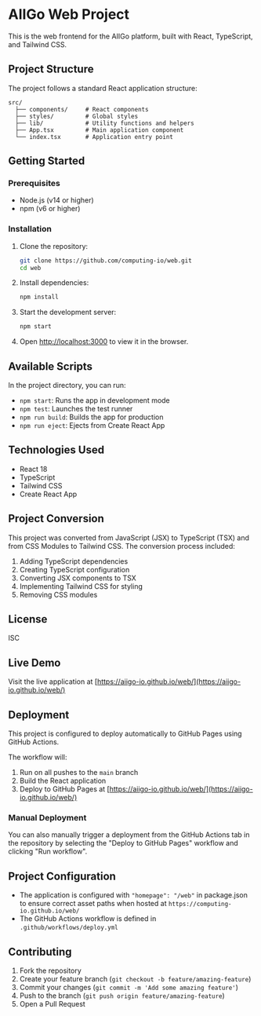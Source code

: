 # AIIGo Web Project

This is the web frontend for the AIIGo platform, built with React, TypeScript, and Tailwind CSS.

## Project Structure

The project follows a standard React application structure:

```
src/
  ├── components/     # React components
  ├── styles/         # Global styles
  ├── lib/            # Utility functions and helpers
  ├── App.tsx         # Main application component
  └── index.tsx       # Application entry point
```

## Getting Started

### Prerequisites

- Node.js (v14 or higher)
- npm (v6 or higher)

### Installation

1. Clone the repository:
   ```bash
   git clone https://github.com/computing-io/web.git
   cd web
   ```

2. Install dependencies:
   ```bash
   npm install
   ```

3. Start the development server:
   ```bash
   npm start
   ```

4. Open [http://localhost:3000](http://localhost:3000) to view it in the browser.

## Available Scripts

In the project directory, you can run:

- `npm start`: Runs the app in development mode
- `npm test`: Launches the test runner
- `npm run build`: Builds the app for production
- `npm run eject`: Ejects from Create React App

## Technologies Used

- React 18
- TypeScript
- Tailwind CSS
- Create React App

## Project Conversion

This project was converted from JavaScript (JSX) to TypeScript (TSX) and from CSS Modules to Tailwind CSS. The conversion process included:

1. Adding TypeScript dependencies
2. Creating TypeScript configuration
3. Converting JSX components to TSX
4. Implementing Tailwind CSS for styling
5. Removing CSS modules

## License

ISC

## Live Demo

Visit the live application at [https://aiigo-io.github.io/web/](https://aiigo-io.github.io/web/)

## Deployment

This project is configured to deploy automatically to GitHub Pages using GitHub Actions. 

The workflow will:
1. Run on all pushes to the `main` branch
2. Build the React application
3. Deploy to GitHub Pages at [https://aiigo-io.github.io/web/](https://aiigo-io.github.io/web/)

### Manual Deployment

You can also manually trigger a deployment from the GitHub Actions tab in the repository by selecting the "Deploy to GitHub Pages" workflow and clicking "Run workflow".

## Project Configuration

- The application is configured with `"homepage": "/web"` in package.json to ensure correct asset paths when hosted at `https://computing-io.github.io/web/`
- The GitHub Actions workflow is defined in `.github/workflows/deploy.yml`

## Contributing

1. Fork the repository
2. Create your feature branch (`git checkout -b feature/amazing-feature`)
3. Commit your changes (`git commit -m 'Add some amazing feature'`)
4. Push to the branch (`git push origin feature/amazing-feature`)
5. Open a Pull Request